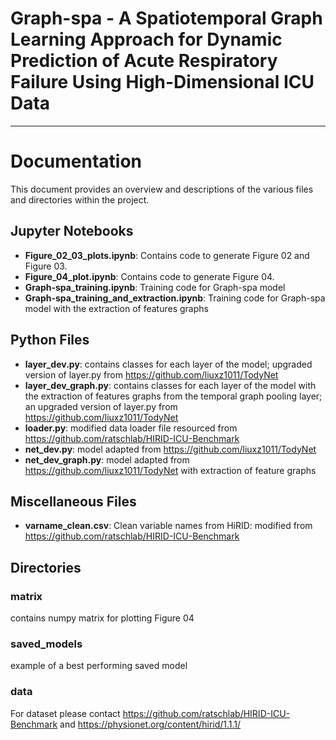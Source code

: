 # Graph-spa - A Spatiotemporal Graph Learning Approach for Dynamic Prediction of Acute Respiratory Failure Using High-Dimensional ICU Data
--- 
# Documentation

This document provides an overview and descriptions of the various files and directories within the project.
## Jupyter Notebooks

- **Figure_02_03_plots.ipynb**: Contains code to generate Figure 02 and Figure 03.
- **Figure_04_plot.ipynb**:     Contains code to generate Figure 04.
- **Graph-spa_training.ipynb**: Training code for Graph-spa model
- **Graph-spa_training_and_extraction.ipynb**:  Training code for Graph-spa model with the extraction of features graphs

## Python Files

- **layer_dev.py**: contains classes for each layer of the model; upgraded version of layer.py from https://github.com/liuxz1011/TodyNet
- **layer_dev_graph.py**: contains classes for each layer of the model with the extraction of features graphs from the temporal graph pooling layer; an upgraded version of layer.py from https://github.com/liuxz1011/TodyNet
- **loader.py**: modified data loader file resourced from https://github.com/ratschlab/HIRID-ICU-Benchmark
- **net_dev.py**: model adapted from https://github.com/liuxz1011/TodyNet 
- **net_dev_graph.py**: model adapted from https://github.com/liuxz1011/TodyNet with extraction of feature graphs

## Miscellaneous Files

- **varname_clean.csv**: Clean variable names from HiRID: modified from https://github.com/ratschlab/HIRID-ICU-Benchmark

## Directories

### matrix

contains numpy matrix for plotting Figure 04

### saved_models

example of a best performing saved model 

### data
For dataset please contact https://github.com/ratschlab/HIRID-ICU-Benchmark and https://physionet.org/content/hirid/1.1.1/

